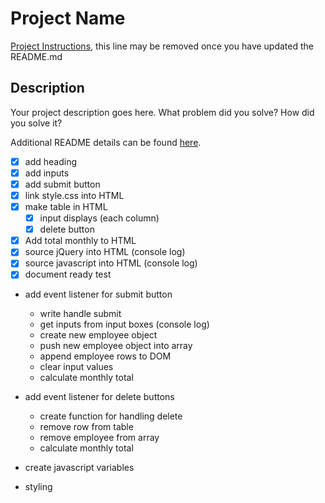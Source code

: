 # Project Name

[Project Instructions](./INSTRUCTIONS.md), this line may be removed once you have updated the README.md

## Description

Your project description goes here. What problem did you solve? How did you solve it?

Additional README details can be found [here](https://github.com/PrimeAcademy/github-finalization-assignment).

- [X] add heading
- [X] add inputs
- [X] add submit button
- [X] link style.css into HTML
- [X] make table in HTML
    - [X] input displays (each column)
    - [X] delete button
- [X] Add total monthly to HTML
- [X] source jQuery into HTML (console log)
- [X] source javascript into HTML (console log)
- [X] document ready test
- add event listener for submit button
    - write handle submit
    - get inputs from input boxes (console log)
    - create new employee object
    - push new employee object into array
    - append employee rows to DOM
    - clear input values
    - calculate monthly total
- add event listener for delete buttons
    - create function for handling delete
    - remove row from table
    - remove employee from array
    - calculate monthly total



- create javascript variables

- styling